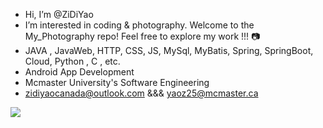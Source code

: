 - Hi, I’m @ZiDiYao
- I’m interested in coding & photography. Welcome to the My_Photography repo! Feel free to explore my work !!! 📷
- JAVA , JavaWeb, HTTP, CSS, JS, MySql, MyBatis, Spring, SpringBoot, Cloud, Python , C , etc.
- Android App Development 
- Mcmaster University's Software Engineering 
- zidiyaocanada@outlook.com &&& yaoz25@mcmaster.ca

![](https://raw.githubusercontent.com/ZIDIYao/ZIDIYao/main/assets/github-contribution-grid-snake.svg)
